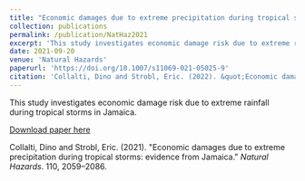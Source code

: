 ```yaml
---
title: "Economic damages due to extreme precipitation during tropical storms: evidence from Jamaica"
collection: publications
permalink: /publication/NatHaz2021
excerpt: 'This study investigates economic damage risk due to extreme rainfall during tropical storms in Jamaica.'
date: 2021-09-20
venue: 'Natural Hazards'
paperurl: 'https://doi.org/10.1007/s11069-021-05025-9'
citation: 'Collalti, Dino and Strobl, Eric. (2022). &quot;Economic damages due to extreme precipitation during tropical storms: evidence from Jamaica.&quot; <i>Natural Hazards</i>.  110, 2059–2086.'
---
```

This study investigates economic damage risk due to extreme rainfall during tropical storms in Jamaica.

[Download paper here](https://link.springer.com/content/pdf/10.1007/s11069-021-05025-9.pdf)

Collalti, Dino and Strobl, Eric. (2021). "Economic damages due to extreme precipitation during tropical storms: evidence from Jamaica." <i>Natural Hazards</i>.  110, 2059–2086.
